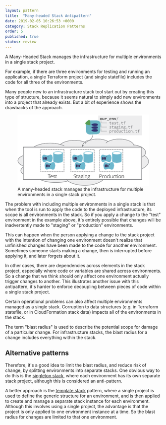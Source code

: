 ```yaml
---
layout: pattern
title:  "Many-headed Stack Antipattern"
date: 2019-02-05 10:26:53 +0000
category: Stack Replication Patterns
order: 5
published: true
status: review
---
```


A Many-Headed Stack manages the infrastructure for multiple environments in a single stack project.

For example, if there are three environments for testing and running an application, a single Terraform project (and single statefile) includes the code for all three of the environments.

Many people new to an infrastructure stack tool start out by creating this type of structure, because it seems natural to simply add new environments into a project that already exists. But a bit of experience shows the drawbacks of the approach.


<figure>
  <img src="images/many-headed-stack.png" alt="A many-headed stack manages the infrastructure for multiple environments in a single stack project"/>
  <figcaption>A many-headed stack manages the infrastructure for multiple environments in a single stack project.</figcaption>
</figure>


The problem with including multiple environments in a single stack is that when the tool is run to apply the code to the deployed infrastructure, its scope is all environments in the stack. So if you apply a change to the "test" environment in the example above, it's entirely possible that changes will be inadvertently made to "staging" or "production" environments. 

This can happen when the person applying a change to the stack project with the intention of changing one environment doesn't realize that unfinished changes have been made to the code for another environment. Sometimes someone starts making a change, then is interrupted before applying it, and later forgets about it.

In other cases, there are dependencies across elements in the stack project, especially where code or variables are shared across environments. So a change that we think should only affect one environment actually trigger changes to another. This illustrates another issue with this antipattern, it's harder to enforce decoupling between pieces of code within a single stack project.

Certain operational problems can also affect multiple environments managed as a single stack. Corruption to data structures (e.g. in Terraform statefile, or in CloudFormation stack data) impacts all of the environments in the stack.

The term "blast radius" is used to describe the potential scope for damage of a particular change. For infrastructure stacks, the blast radius for a change includes everything within the stack.


## Alternative patterns

Therefore, it's a good idea to limit the blast radius, and reduce risk of change, by splitting environments into separate stacks. One obvious way to do this is the [singleton stack](singleton-stack.html), where each environment has its own separate stack project, although this is considered an anti-pattern.

A better approach is the [template stack](template-stack.html) pattern, where a single project is used to define the generic structure for an environment, and is then applied to create and manage a separate stack instance for each environment. Although this involves using a single project, the advantage is that the project is only applied to one environment instance at a time. So the blast radius for changes are limited to that one environment.
